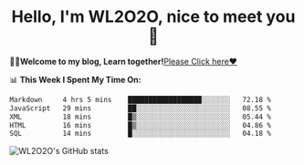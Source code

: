 <h1 align = "center">Hello, I'm WL2O2O, nice to meet you 👋</h1>

🧑‍💻**Welcome to my blog, Learn together!**[Please Click here❤️](https://wl2o2o.github.io)

📊 **This Week I Spent My Time On:**
<!--START_SECTION:waka-->

```txt
Markdown     4 hrs 5 mins    ██████████████████░░░░░░░   72.18 %
JavaScript   29 mins         ██░░░░░░░░░░░░░░░░░░░░░░░   08.55 %
XML          18 mins         █▒░░░░░░░░░░░░░░░░░░░░░░░   05.44 %
HTML         16 mins         █▒░░░░░░░░░░░░░░░░░░░░░░░   04.86 %
SQL          14 mins         █░░░░░░░░░░░░░░░░░░░░░░░░   04.18 %
```

<!--END_SECTION:waka-->

![WL2O2O's GitHub stats](https://github-readme-stats.vercel.app/api?username=wl2o2o&show_icons=true)


<!--
**WL2O2O/WL2O2O** is a ✨ _special_ ✨ repository because its `README.md` (this file) appears on your GitHub profile.

Here are some ideas to get you started:

- 🔭 I’m currently working on ...
- 🌱 I’m currently learning ...
- 👯 I’m looking to collaborate on ...
- 🤔 I’m looking for help with ...
- 💬 Ask me about ...
- 📫 How to reach me: ...
- 😄 Pronouns: ...
- ⚡ Fun fact: ...
-->
